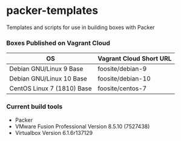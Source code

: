 # packer-templates
Templates and scripts for use in building boxes with Packer

### Boxes Published on Vagrant Cloud

| OS | Vagrant Cloud Short URL |
|---|---|
Debian GNU/Linux 9 Base | foosite/debian-9
Debian GNU/Linux 10 Base | foosite/debian-10
CentOS Linux 7 (1810) Base | foosite/centos-7

### Current build tools

* Packer
* VMware Fusion Professional Version 8.5.10 (7527438)
* Virtualbox Version 6.1.6r137129
